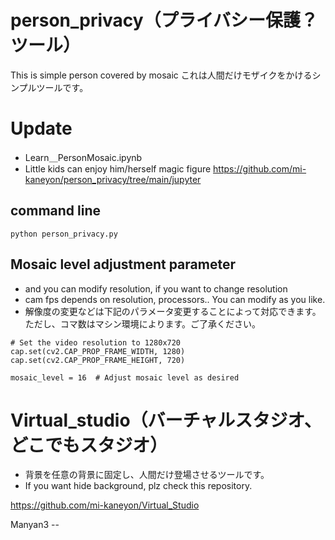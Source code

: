 # person_privacy（プライバシー保護？ツール）
This is simple person covered by mosaic
これは人間だけモザイクをかけるシンプルツールです。

# Update
- Learn＿PersonMosaic.ipynb
- Little kids can enjoy him/herself magic figure
https://github.com/mi-kaneyon/person_privacy/tree/main/jupyter


## command line

```
python person_privacy.py 

```

## Mosaic level adjustment parameter
- and you can modify resolution, if you want to change resolution
- cam fps depends on resolution, processors.. You can modify as you like.
- 解像度の変更などは下記のパラメータ変更することによって対応できます。ただし、コマ数はマシン環境によります。ご了承ください。
```
# Set the video resolution to 1280x720
cap.set(cv2.CAP_PROP_FRAME_WIDTH, 1280)
cap.set(cv2.CAP_PROP_FRAME_HEIGHT, 720)

mosaic_level = 16  # Adjust mosaic level as desired

```

# Virtual_studio（バーチャルスタジオ、どこでもスタジオ）
- 背景を任意の背景に固定し、人間だけ登場させるツールです。
- If you want hide background, plz check this repository.

https://github.com/mi-kaneyon/Virtual_Studio

Manyan3 --
